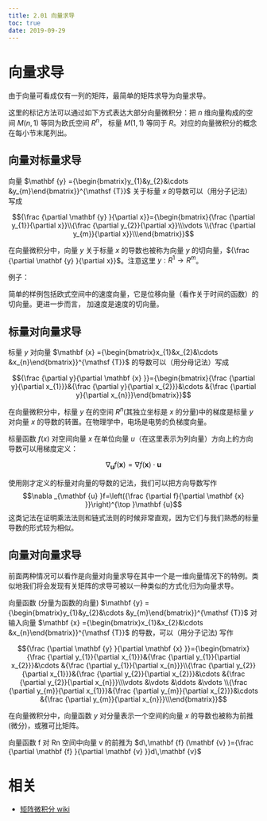 ```yaml
---
title: 2.01 向量求导
toc: true
date: 2019-09-29
---
```

# 向量求导

由于向量可看成仅有一列的矩阵，最简单的矩阵求导为向量求导。

这里的标记方法可以通过如下方式表达大部分向量微积分：把 $n$ 维向量构成的空间 $M(n,1)$ 等同为欧氏空间 $R^n$， 标量 $M(1,1)$ 等同于 $R$。对应的向量微积分的概念在每小节末尾列出。

## 向量对标量求导

向量 $\mathbf {y} ={\begin{bmatrix}y_{1}&y_{2}&\cdots &y_{m}\end{bmatrix}}^{\mathsf {T}}$ 关于标量 $x$ 的导数可以（用分子记法）写成

$${\frac {\partial \mathbf {y} }{\partial x}}={\begin{bmatrix}{\frac {\partial y_{1}}{\partial x}}\\{\frac {\partial y_{2}}{\partial x}}\\\vdots \\{\frac {\partial y_{m}}{\partial x}}\\\end{bmatrix}}$$

在向量微积分中，向量 $y$ 关于标量 $x$ 的导数也被称为向量 $y$ 的切向量，${\frac {\partial \mathbf {y} }{\partial x}}$。注意这里 $y: R^1 \rightarrow R^m$。

例子：

简单的样例包括欧式空间中的速度向量，它是位移向量（看作关于时间的函数）的切向量。更进一步而言， 加速度是速度的切向量。

## 标量对向量求导


标量 $y$ 对向量 $\mathbf {x} ={\begin{bmatrix}x_{1}&x_{2}&\cdots &x_{n}\end{bmatrix}}^{\mathsf {T}}$ 的导数可以（用分母记法）写成

$${\frac {\partial y}{\partial \mathbf {x} }}={\begin{bmatrix}{\frac {\partial y}{\partial x_{1}}}&{\frac {\partial y}{\partial x_{2}}}&\cdots &{\frac {\partial y}{\partial x_{n}}}\end{bmatrix}}$$

在向量微积分中，标量 $y$ 在的空间 $R^n$(其独立坐标是 $x$ 的分量)中的梯度是标量 $y$ 对向量 $x$ 的导数的转置。在物理学中，电场是电势的负梯度向量。

标量函数 $f(x)$ 对空间向量 $x$ 在单位向量 $u$（在这里表示为列向量）方向上的方向导数可以用梯度定义：

$$\nabla _{\mathbf {u} }{f}(\mathbf {x} )=\nabla f(\mathbf {x} )\cdot \mathbf {u}$$

使用刚才定义的标量对向量的导数的记法，我们可以把方向导数写作 $$\nabla _{\mathbf {u} }f=\left({\frac {\partial f}{\partial \mathbf {x} }}\right)^{\top }\mathbf {u}$$ 这类记法在证明乘法法则和链式法则的时候非常直观，因为它们与我们熟悉的标量导数的形式较为相似。

## 向量对向量求导

前面两种情况可以看作是向量对向量求导在其中一个是一维向量情况下的特例。类似地我们将会发现有关矩阵的求导可被以一种类似的方式化归为向量求导。

向量函数 (分量为函数的向量) $\mathbf {y} ={\begin{bmatrix}y_{1}&y_{2}&\cdots &y_{m}\end{bmatrix}}^{\mathsf {T}}$ 对输入向量 $\mathbf {x} ={\begin{bmatrix}x_{1}&x_{2}&\cdots &x_{n}\end{bmatrix}}^{\mathsf {T}}$ 的导数，可以（用分子记法) 写作

$${\frac {\partial \mathbf {y} }{\partial \mathbf {x} }}={\begin{bmatrix}{\frac {\partial y_{1}}{\partial x_{1}}}&{\frac {\partial y_{1}}{\partial x_{2}}}&\cdots &{\frac {\partial y_{1}}{\partial x_{n}}}\\{\frac {\partial y_{2}}{\partial x_{1}}}&{\frac {\partial y_{2}}{\partial x_{2}}}&\cdots &{\frac {\partial y_{2}}{\partial x_{n}}}\\\vdots &\vdots &\ddots &\vdots \\{\frac {\partial y_{m}}{\partial x_{1}}}&{\frac {\partial y_{m}}{\partial x_{2}}}&\cdots &{\frac {\partial y_{m}}{\partial x_{n}}}\\\end{bmatrix}}$$

在向量微积分中，向量函数 $y$ 对分量表示一个空间的向量 $x$ 的导数也被称为前推 (微分)，或雅可比矩阵。

向量函数 f 对 Rn 空间中向量 v 的前推为 $d\,\mathbf {f} (\mathbf {v} )={\frac {\partial \mathbf {f} }{\partial \mathbf {v} }}d\,\mathbf {v}$



# 相关

- [矩阵微积分 wiki](https://zh.wikipedia.org/wiki/%E7%9F%A9%E9%98%B5%E5%BE%AE%E7%A7%AF%E5%88%86)
